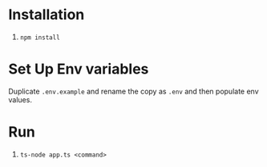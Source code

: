 # Installation
1. `npm install`

# Set Up Env variables
Duplicate `.env.example` and rename the copy as `.env` and then populate env values.

# Run
1. `ts-node app.ts <command>`
